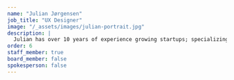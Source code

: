 ```yaml
---
name: "Julian Jørgensen"
job_title: "UX Designer"
image: "/_assets/images/julian-portrait.jpg"
description: |
  Julian has over 10 years of experience growing startups; specializing in marketing, web development and e-commerce. He thrills to creatively communicate the essence of CorePath Robotics.
order: 6
staff_member: true
board_member: false
spokesperson: false
---
```

